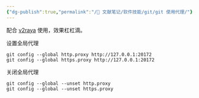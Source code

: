 ```yaml
---
{"dg-publish":true,"permalink":"/🌿 文献笔记/软件技能/git/git 使用代理/"}
---
```



配合 [v2raya](https://v2raya.org/) 使用，效果杠杠滴。

设置全局代理

```shell
git config --global http.proxy http://127.0.0.1:20172
git config --global https.proxy http://127.0.0.1:20172
```

关闭全局代理

```shell
git config --global --unset http.proxy
git config --global --unset https.proxy
```